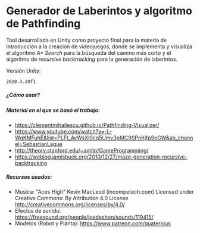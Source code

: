 # Generador de Laberintos y algoritmo de Pathfinding

Tool desarrollada en Unity como proyecto final para la materia de Introducción a la creación de videojuegos, donde se implementa y visualiza el algoritmo _A* Search_ para la búsqueda del camino más corto y el algoritmo de _recursive backtracking_ para la generación de laberintos. 

Versión Unity:
```sh
2020.3.20f1
```
##### ¿Cómo usar?

##### Material en el que se basó el trabajo:

-  https://clementmihailescu.github.io/Pathfinding-Visualizer/
-  https://www.youtube.com/watch?v=-L-WgKMFuhE&list=PLFt_AvWsXl0cq5Umv3pMC9SPnKjfp9eGW&ab_channel=SebastianLague
-  http://theory.stanford.edu/~amitp/GameProgramming/
-  https://weblog.jamisbuck.org/2010/12/27/maze-generation-recursive-backtracking

##### Recursos usados:
- Musica: "Aces High" Kevin MacLeod (incompetech.com) Licensed under Creative Commons: By Attribution 4.0 License http://creativecommons.org/licenses/by/4.0/
- Efectos de sonido: https://freesound.org/people/joedeshon/sounds/119415/
- Modelos (Robot y Planta): https://www.patreon.com/quaternius